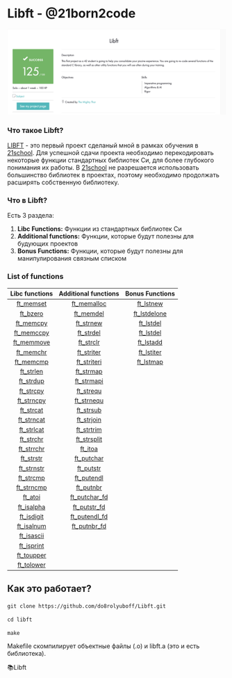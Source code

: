 # Libft - @21born2code
![Screenshot intra](https://github.com/do8rolyuboff/Libft/blob/master/screenshot.jpeg)

### Что такое Libft?
[LIBFT](https://github.com/do8rolyuboff/Libft/blob/master/libft.en.pdf) - это первый проект сделаный мной в рамках обучения в [21school](https://21-school.ru/). Для успешной сдачи проекта необходимо перекодировать некоторые функции стандартных библиотек Cи, для более глубокого понимания их работы. В [21school](https://21-school.ru/) не разрешается использовать большинство библиотек в проектах, поэтому необходимо продолжать расширять собственную библиотеку.

### Что в Libft?

Есть 3 раздела:

1.  **Libc Functions:** Функции из стандартных библиотек Cи
2.  **Additional functions:** Функции, которые будут полезны для будующих проектов
3.  **Bonus Functions:** Функции, которые будут полезны для манипулирования связным списком

### List of functions
Libc functions | Additional functions | Bonus Functions
:-----------: | :-----------: | :-----------:
  [ft_memset](srcs/ft_memcmp.c)   | [ft_memalloc](srcs/ft_memalloc)       | [ft_lstnew](srcs/ft_lstnew) 
  [ft_bzero](srcs/ft_bzero)       | [ft_memdel](srcs/ft_memdel)           | [ft_lstdelone](srcs/ft_lstdelone) 
  [ft_memcpy](srcs/ft_memcpy)     | [ft_strnew](srcs/ft_strnew)           | [ft_lstdel](srcs/ft_lstdel) 
  [ft_memccpy](srcs/ft_memccpy)   | [ft_strdel](srcs/ft_strdel)           | [ft_lstdel](srcs/ft_lstdel) 
  [ft_memmove](srcs/ft_memmove)   | [ft_strclr](srcs/ft_strclr)           | [ft_lstadd](srcs/ft_lstadd) 
  [ft_memchr](srcs/ft_memchr)     | [ft_striter](srcs/ft_striter)         | [ft_lstiter](srcs/ft_lstiter) 
  [ft_memcmp](srcs/ft_memcmp)     | [ft_striteri](srcs/ft_striteri)       | [ft_lstmap](srcs/ft_lstmap) 
  [ft_strlen](srcs/ft_strlen)     | [ft_strmap](srcs/ft_strmap)           |
  [ft_strdup](srcs/ft_strdup)     | [ft_strmapi](srcs/ft_strmapi)         |
  [ft_strcpy](srcs/ft_strcpy)     | [ft_strequ](srcs/ft_strequ)           |
  [ft_strncpy](srcs/ft_strncpy)   | [ft_strnequ](srcs/ft_strnequ)         |
  [ft_strcat](srcs/ft_strcat)     | [ft_strsub](srcs/ft_strsub)           |
  [ft_strncat](srcs/ft_strncat)   | [ft_strjoin](srcs/ft_strjoin)         |
  [ft_strlcat](srcs/ft_strlcat)   | [ft_strtrim](srcs/ft_strtrim)         |
  [ft_strchr](srcs/ft_strchr)     | [ft_strsplit](srcs/ft_strsplit)       |
  [ft_strrchr](srcs/ft_strrchr)   | [ft_itoa](srcs/ft_itoa)               |
  [ft_strstr](srcs/ft_strstr)     | [ft_putchar](srcs/ft_putchar)         |
  [ft_strnstr](srcs/ft_strnstr)   | [ft_putstr](srcs/ft_putstr)           |
  [ft_strcmp](srcs/ft_strcmp)     | [ft_putendl](srcs/ft_putendl)         |
  [ft_strncmp](srcs/ft_strncmp)   | [ft_putnbr](srcs/ft_putnbr)           |
  [ft_atoi](srcs/ft_atoi)         | [ft_putchar_fd](srcs/ft_putchar_fd)   |
  [ft_isalpha](srcs/ft_isalpha)   | [ft_putstr_fd](srcs/ft_putstr_fd)     |
  [ft_isdigit](srcs/ft_isdigit)   | [ft_putendl_fd](srcs/ft_putendl_fd)   |
  [ft_isalnum](srcs/ft_isalnum)   | [ft_putnbr_fd](srcs/ft_putnbr_fd)     |
  [ft_isascii](srcs/ft_isascii)   | |
  [ft_isprint](srcs/ft_isprint)   | |
  [ft_toupper](srcs/ft_toupper)   | |
  [ft_tolower](srcs/ft_tolower)   | |


## Как это работает?

`git clone https://github.com/do8rolyuboff/Libft.git`

`cd libft`

`make`
  
Makefile скомпилирует объектные файлы (.o) и libft.a (это и есть библиотека).

📚Libft
